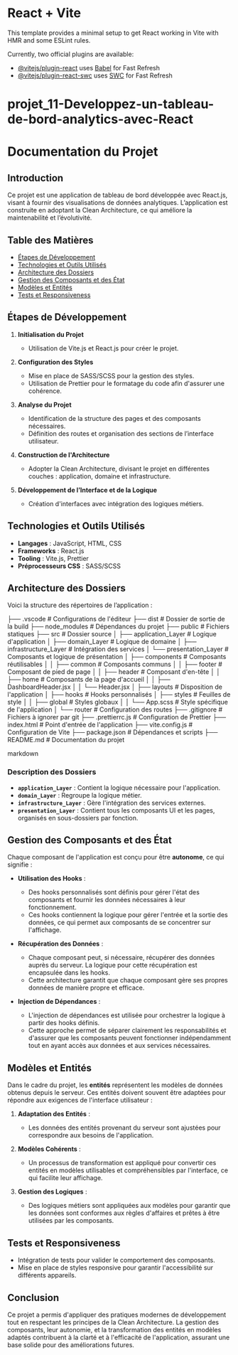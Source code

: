 # React + Vite

This template provides a minimal setup to get React working in Vite with HMR and some ESLint rules.

Currently, two official plugins are available:

- [@vitejs/plugin-react](https://github.com/vitejs/vite-plugin-react/blob/main/packages/plugin-react/README.md) uses [Babel](https://babeljs.io/) for Fast Refresh
- [@vitejs/plugin-react-swc](https://github.com/vitejs/vite-plugin-react-swc) uses [SWC](https://swc.rs/) for Fast Refresh
# projet_11-Developpez-un-tableau-de-bord-analytics-avec-React


# Documentation du Projet  

## Introduction  

Ce projet est une application de tableau de bord développée avec React.js, visant à fournir des visualisations de données analytiques. L’application est construite en adoptant la Clean Architecture, ce qui améliore la maintenabilité et l’évolutivité.  

## Table des Matières  
- [Étapes de Développement](#étapes-de-développement)  
- [Technologies et Outils Utilisés](#technologies-et-outils-utilisés)  
- [Architecture des Dossiers](#architecture-des-dossiers)  
- [Gestion des Composants et des État](#gestion-des-composants-et-des-état)  
- [Modèles et Entités](#modèles-et-entités)  
- [Tests et Responsiveness](#tests-et-responsiveness)  

## Étapes de Développement  

1. **Initialisation du Projet**  
   - Utilisation de Vite.js et React.js pour créer le projet.  
   
2. **Configuration des Styles**  
   - Mise en place de SASS/SCSS pour la gestion des styles.  
   - Utilisation de Prettier pour le formatage du code afin d'assurer une cohérence.  

3. **Analyse du Projet**  
   - Identification de la structure des pages et des composants nécessaires.  
   - Définition des routes et organisation des sections de l’interface utilisateur.  

4. **Construction de l'Architecture**  
   - Adopter la Clean Architecture, divisant le projet en différentes couches : application, domaine et infrastructure.  

5. **Développement de l’Interface et de la Logique**  
   - Création d'interfaces avec intégration des logiques métiers.  

## Technologies et Outils Utilisés  

- **Langages** : JavaScript, HTML, CSS  
- **Frameworks** : React.js  
- **Tooling** : Vite.js, Prettier  
- **Préprocesseurs CSS** : SASS/SCSS  

## Architecture des Dossiers  

Voici la structure des répertoires de l’application :  

├── .vscode # Configurations de l'éditeur
├── dist # Dossier de sortie de la build
├── node_modules # Dépendances du projet
├── public # Fichiers statiques
├── src # Dossier source
│ ├── application_Layer # Logique d'application
│ ├── domain_Layer # Logique de domaine
│ ├── infrastructure_Layer # Intégration des services
│ └── presentation_Layer # Composants et logique de présentation
│ ├── components # Composants réutilisables
│ │ ├── common # Composants communs
│ │ ├── footer # Composant de pied de page
│ │ ├── header # Composant d'en-tête
│ │ ├── home # Composants de la page d'accueil
│ │ ├── DashboardHeader.jsx
│ │ └── Header.jsx
│ ├── layouts # Disposition de l'application
│ ├── hooks # Hooks personnalisés
│ ├── styles # Feuilles de style
│ │ ├── global # Styles globaux
│ │ └── App.scss # Style spécifique de l'application
│ └── router # Configuration des routes
├── .gitignore # Fichiers à ignorer par git
├── .prettierrc.js # Configuration de Prettier
├── index.html # Point d'entrée de l'application
├── vite.config.js # Configuration de Vite
├── package.json # Dépendances et scripts
├── README.md # Documentation du projet

markdown

### Description des Dossiers  
- **`application_Layer`** : Contient la logique nécessaire pour l'application.  
- **`domain_Layer`** : Regroupe la logique métier.   
- **`infrastructure_Layer`** : Gère l'intégration des services externes.  
- **`presentation_Layer`** : Contient tous les composants UI et les pages, organisés en sous-dossiers par fonction.  

## Gestion des Composants et des État  

Chaque composant de l'application est conçu pour être **autonome**, ce qui signifie :  

- **Utilisation des Hooks** :  
  - Des hooks personnalisés sont définis pour gérer l'état des composants et fournir les données nécessaires à leur fonctionnement.  
  - Ces hooks contiennent la logique pour gérer l'entrée et la sortie des données, ce qui permet aux composants de se concentrer sur l'affichage.  

- **Récupération des Données** :  
  - Chaque composant peut, si nécessaire, récupérer des données auprès du serveur. La logique pour cette récupération est encapsulée dans les hooks.  
  - Cette architecture garantit que chaque composant gère ses propres données de manière propre et efficace.  

- **Injection de Dépendances** :  
  - L'injection de dépendances est utilisée pour orchestrer la logique à partir des hooks définis.  
  - Cette approche permet de séparer clairement les responsabilités et d'assurer que les composants peuvent fonctionner indépendamment tout en ayant accès aux données et aux services nécessaires.  

## Modèles et Entités  

Dans le cadre du projet, les **entités** représentent les modèles de données obtenus depuis le serveur. Ces entités doivent souvent être adaptées pour répondre aux exigences de l'interface utilisateur :  

1. **Adaptation des Entités** :  
   - Les données des entités provenant du serveur sont ajustées pour correspondre aux besoins de l'application.  

2. **Modèles Cohérents** :  
   - Un processus de transformation est appliqué pour convertir ces entités en modèles utilisables et compréhensibles par l'interface, ce qui facilite leur affichage.  

3. **Gestion des Logiques** :  
   - Des logiques métiers sont appliquées aux modèles pour garantir que les données sont conformes aux règles d'affaires et prêtes à être utilisées par les composants.  

## Tests et Responsiveness  

- Intégration de tests  pour valider le comportement des composants.  
- Mise en place de styles responsive pour garantir l'accessibilité sur différents appareils.  

## Conclusion  

Ce projet a permis d'appliquer des pratiques modernes de développement tout en respectant les principes de la Clean Architecture. La gestion des composants, leur autonomie, et la transformation des entités en modèles adaptés contribuent à la clarté et à l'efficacité de l'application, assurant une base solide pour des améliorations futures.  

